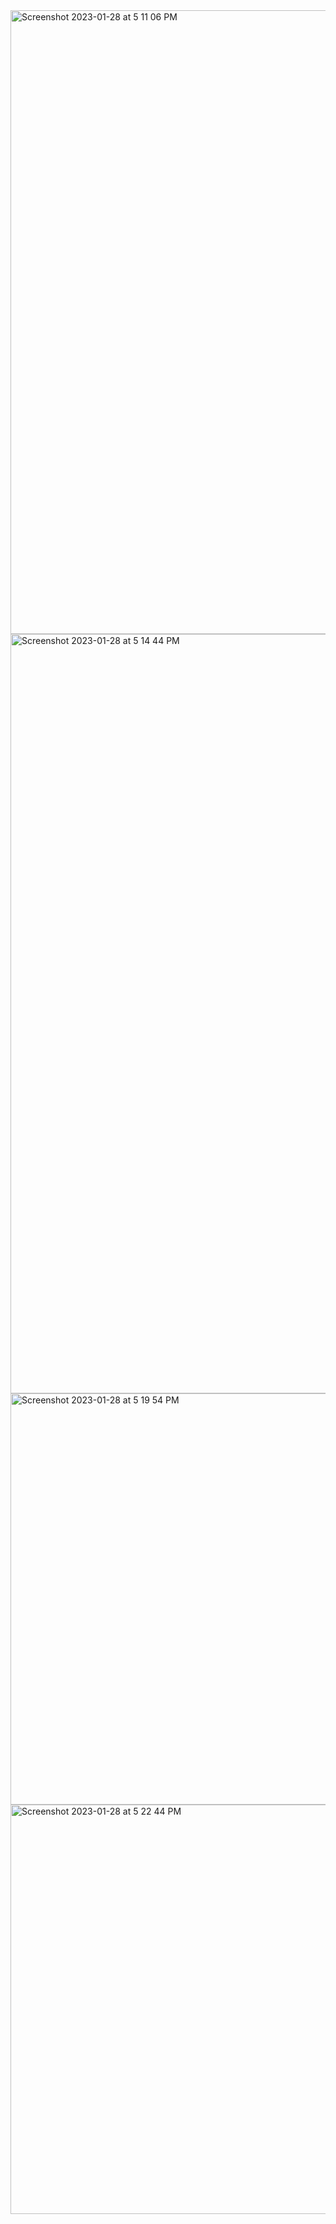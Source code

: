 <img width="998" alt="Screenshot 2023-01-28 at 5 11 06 PM" src="https://user-images.githubusercontent.com/43849911/215264581-a24414d5-f37f-4443-926b-b829f709486a.png">
<img width="1215" alt="Screenshot 2023-01-28 at 5 14 44 PM" src="https://user-images.githubusercontent.com/43849911/215264700-680a4d8b-dd42-40e7-8099-169a3fee6dda.png">
<img width="658" alt="Screenshot 2023-01-28 at 5 19 54 PM" src="https://user-images.githubusercontent.com/43849911/215264925-c79884ee-49c7-4cf3-9fb1-8097380da413.png">
<img width="655" alt="Screenshot 2023-01-28 at 5 22 44 PM" src="https://user-images.githubusercontent.com/43849911/215265045-6e73f2c9-161e-49cf-a391-55bf1dbbb12f.png">
